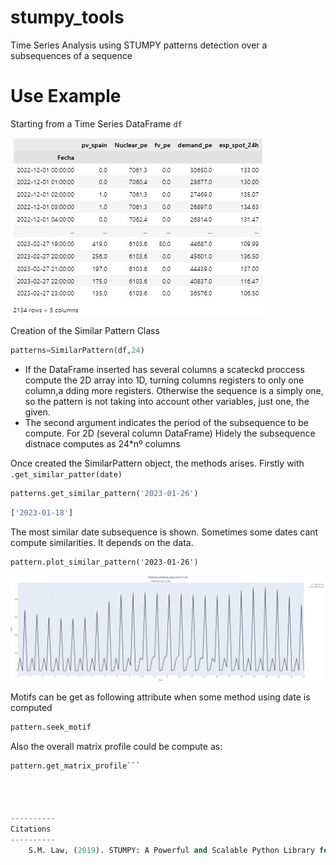 # stumpy_tools
Time Series Analysis using STUMPY patterns detection over a subsequences of a sequence

# Use Example
Starting from a Time Series DataFrame `df`

![TimeSeriesDataFrame](imgs/df.jpg)

Creation of the Similar Pattern Class

```python
patterns=SimilarPattern(df,24)
```

- If the DataFrame inserted has several columns a scateckd proccess compute the 2D array into 1D, turning columns registers to only one column,a dding more registers. Otherwise the sequence is a simply one, so the pattern is not taking into account other variables, just one, the given. 
- The second argument indicates the period of the subsequence to be compute. For 2D (several column DataFrame) Hidely the subsequence distnace computes as 24*nº columns

Once created the SimilarPattern object, the methods arises. Firstly with `.get_similar_patter(date)`

```python 
patterns.get_similar_pattern('2023-01-26')
```

```python
['2023-01-18']
```


The most similar date subsequence is shown. Sometimes some dates cant compute similarities. It depends on the data. 

```
pattern.plot_similar_pattern('2023-01-26')
```

![TimeSeriesDataFrame](imgs/plot.jpg)

Motifs can be get as following attribute when some method using date is computed

``` python
pattern.seek_motif
```


Also the overall matrix profile could be compute as:

```python 
pattern.get_matrix_profile```




----------
Citations
----------
    S.M. Law, (2019). STUMPY: A Powerful and Scalable Python Library for Time Series Data Mining. Journal of Open Source Software, 4(39), 1504.







